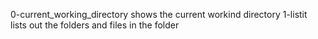 0-current_working_directory shows the current workind directory
1-listit lists out the folders and files in the folder
